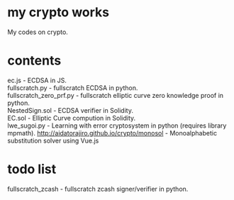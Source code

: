 # my crypto works

My codes on crypto.

# contents

ec.js - ECDSA in JS.  
fullscratch.py - fullscratch ECDSA in python.  
fullscratch_zero_prf.py - fullscratch elliptic curve zero knowledge proof in python.  
NestedSign.sol - ECDSA verifier in Solidity.  
EC.sol - Elliptic Curve compution in Solidity.  
lwe_sugoi.py - Learning with error cryptosystem in python (requires library mpmath).
<http://aidatorajiro.github.io/crypto/monosol> - Monoalphabetic substitution solver using Vue.js

# todo list
fullscratch_zcash - fullscratch zcash signer/verifier in python.  
